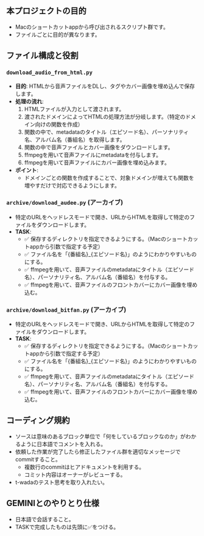 ## 本プロジェクトの目的

- Macのショートカットappから呼び出されるスクリプト群です。
- ファイルごとに目的が異なります。

## ファイル構成と役割

### `download_audio_from_html.py`

- **目的**: HTMLから音声ファイルをDLし、タグやカバー画像を埋め込んで保存します。
- **処理の流れ**:
    1. HTMLファイルが入力として渡されます。
    2. 渡されたドメインによってHTMLの処理方法が分岐します。（特定のドメイン向けの関数を作成）
    3. 関数の中で、metadataのタイトル（エピソード名）、パーソナリティ名、アルバム名（番組名）を取得します。
    4. 関数の中で音声ファイルとカバー画像をダウンロードします。
    5. ffmpegを用いて音声ファイルにmetadataを付与します。
    6. ffmpegを用いて音声ファイルにカバー画像を埋め込みます。
- **ポイント**:
    - ドメインごとの関数を作成することで、対象ドメインが増えても関数を増やすだけで対応できるようにします。

### `archive/download_audee.py` (アーカイブ)

- 特定のURLをヘッドレスモードで開き、URLからHTMLを取得して特定のファイルをダウンロードします。
- **TASK**:
  - ✅ 保存するディレクトリを指定できるようにする。（Macのショートカットappから引数で指定する予定）
  - ✅ ファイル名を「{番組名}_{エピソード名}」のようにわかりやすいものにする。
  - ✅ ffmpegを用いて、音声ファイルのmetadataにタイトル（エピソード名）、パーソナリティ名、アルバム名（番組名）を付与する。
  - ✅ ffmpegを用いて、音声ファイルのフロントカバーにカバー画像を埋め込む。

### `archive/download_bitfan.py` (アーカイブ)

- 特定のURLをヘッドレスモードで開き、URLからHTMLを取得して特定のファイルをダウンロードします。
- **TASK**:
  - ✅ 保存するディレクトリを指定できるようにする。（Macのショートカットappから引数で指定する予定）
  - ✅ ファイル名を「{番組名}_{エピソード名}」のようにわかりやすいものにする。
  - ✅ ffmpegを用いて、音声ファイルのmetadataにタイトル（エピソード名）、パーソナリティ名、アルバム名（番組名）を付与する。
  - ✅ ffmpegを用いて、音声ファイルのフロントカバーにカバー画像を埋め込む。

## コーディング規約

- ソースは意味のあるブロック単位で「何をしているブロックなのか」がわかるように日本語でコメントを入れる。
- 依頼した作業が完了したら修正したファイル群を適切なメッセージでcommitすること。  
  - 複数行のcommitはヒアドキュメントを利用する。
  - コミット内容はオーナーがレビューする。
- t-wadaのテスト思考を取り入れたい。

## GEMINIとのやりとり仕様

- 日本語で会話すること。
- TASKで完成したものは先頭に✅をつける。